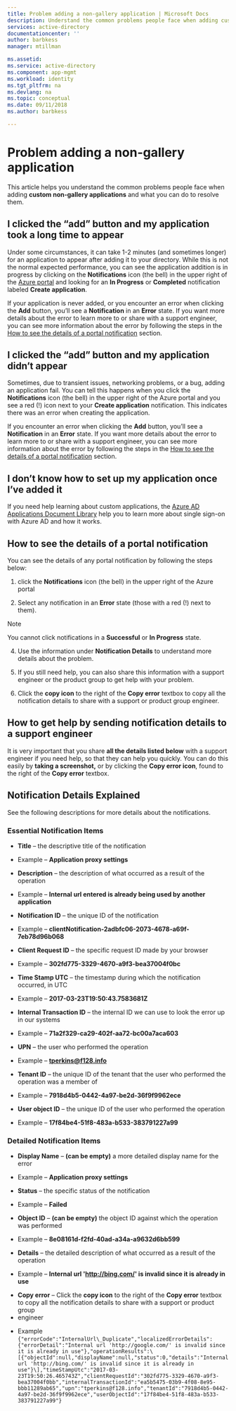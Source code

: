```yaml
---
title: Problem adding a non-gallery application | Microsoft Docs
description: Understand the common problems people face when adding custom non-gallery applications 
services: active-directory
documentationcenter: ''
author: barbkess
manager: mtillman

ms.assetid: 
ms.service: active-directory
ms.component: app-mgmt
ms.workload: identity
ms.tgt_pltfrm: na
ms.devlang: na
ms.topic: conceptual
ms.date: 09/11/2018
ms.author: barbkess

---
```


# Problem adding a non-gallery application

This article helps you understand the common problems people face when adding **custom non-gallery applications** and what you can do to resolve them. 

## I clicked the “add” button and my application took a long time to appear

Under some circumstances, it can take 1-2 minutes (and sometimes longer) for an application to appear after adding it to your directory. While this is not the normal expected performance, you can see the application addition is in progress by clicking on the **Notifications** icon (the bell) in the upper right of the [Azure portal](https://portal.azure.com/) and looking for an **In Progress** or **Completed** notification labeled **Create application**.

If your application is never added, or you encounter an error when clicking the **Add** button, you’ll see a **Notification** in an **Error** state. If you want more details about the error to learn more to or share with a support engineer, you can see more information about the error by following the steps in the [How to see the details of a portal notification](#how-to-see-the-details-of-a-portal-notification) section.

## I clicked the “add” button and my application didn’t appear

Sometimes, due to transient issues, networking problems, or a bug, adding an application fail. You can tell this happens when you click the **Notifications** icon (the bell) in the upper right of the Azure portal and you see a red (!) icon next to your **Create application** notification. This indicates there was an error when creating the application.

If you encounter an error when clicking the **Add** button, you’ll see a **Notification** in an **Error** state. If you want more details about the error to learn more to or share with a support engineer, you can see more information about the error by following the steps in the [How to see the details of a portal notification](#how-to-see-the-details-of-a-portal-notification) section.

## I don’t know how to set up my application once I’ve added it

If you need help learning about custom applications, the [Azure AD Applications Document Library](https://docs.microsoft.com/azure/active-directory/active-directory-apps-index) help you to learn more about single sign-on with Azure AD and how it works.

## How to see the details of a portal notification

You can see the details of any portal notification by following the steps below:

1.  click the **Notifications** icon (the bell) in the upper right of the Azure portal

2.  Select any notification in an **Error** state (those with a red (!) next to them).

   >[!NOTE]
   >You cannot click notifications in a **Successful** or **In Progress** state.
   >
   >

4.  Use the information under **Notification Details** to understand more details about the problem.

5.  If you still need help, you can also share this information with a support engineer or the product group to get help with your problem.

6.  Click the **copy icon** to the right of the **Copy error** textbox to copy all the notification details to share with a support or product group engineer.

## How to get help by sending notification details to a support engineer

It is very important that you share **all the details listed below** with a support engineer if you need help, so that they can help you quickly. You can do this easily by **taking a screenshot,** or by clicking the **Copy error icon**, found to the right of the **Copy error** textbox.

## Notification Details Explained

See the following descriptions for more details about the notifications.

### Essential Notification Items

-   **Title** – the descriptive title of the notification
   *  Example – **Application proxy settings**

-   **Description** – the description of what occurred as a result of the operation

   *  Example – **Internal url entered is already being used by another application**

-   **Notification ID** – the unique ID of the notification

   *  Example – **clientNotification-2adbfc06-2073-4678-a69f-7eb78d96b068**

-   **Client Request ID** – the specific request ID made by your browser

   *  Example – **302fd775-3329-4670-a9f3-bea37004f0bc**

-   **Time Stamp UTC** – the timestamp during which the notification occurred, in UTC

   *  Example – **2017-03-23T19:50:43.7583681Z**

-   **Internal Transaction ID** – the internal ID we can use to look the error up in our systems

   *  Example – **71a2f329-ca29-402f-aa72-bc00a7aca603**

-   **UPN** – the user who performed the operation

   *  Example – **tperkins@f128.info**

-   **Tenant ID** – the unique ID of the tenant that the user who performed the operation was a member of

   *  Example – **7918d4b5-0442-4a97-be2d-36f9f9962ece**

-   **User object ID** – the unique ID of the user who performed the operation

 *  Example – **17f84be4-51f8-483a-b533-383791227a99**

### Detailed Notification Items

-   **Display Name** – **(can be empty)** a more detailed display name for the error

  *  Example – **Application proxy settings**

-   **Status** – the specific status of the notification

   *  Example – **Failed**

-   **Object ID** – **(can be empty)** the object ID against which the operation was performed

   *  Example – **8e08161d-f2fd-40ad-a34a-a9632d6bb599**

-   **Details** – the detailed description of what occurred as a result of the operation

   *  Example – **Internal url 'http://bing.com/' is invalid since it is already in use**

-   **Copy error** – Click the **copy icon** to the right of the **Copy error** textbox to copy all the notification details to share with a support or product group 
-   engineer

   *  Example 
   ```{"errorCode":"InternalUrl\_Duplicate","localizedErrorDetails":{"errorDetail":"Internal url 'http://google.com/' is invalid since it is already in use"},"operationResults":\[{"objectId":null,"displayName":null,"status":0,"details":"Internal url 'http://bing.com/' is invalid since it is already in use"}\],"timeStampUtc":"2017-03-23T19:50:26.465743Z","clientRequestId":"302fd775-3329-4670-a9f3-bea37004f0bb","internalTransactionId":"ea5b5475-03b9-4f08-8e95-bbb11289ab65","upn":"tperkins@f128.info","tenantId":"7918d4b5-0442-4a97-be2d-36f9f9962ece","userObjectId":"17f84be4-51f8-483a-b533-383791227a99"}```





